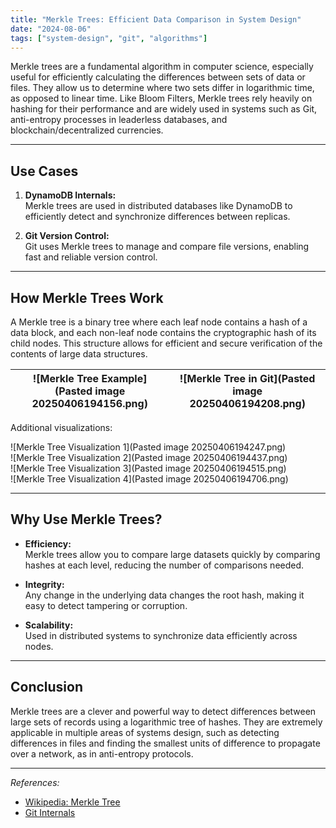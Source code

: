 ```yaml
---
title: "Merkle Trees: Efficient Data Comparison in System Design"
date: "2024-08-06"
tags: ["system-design", "git", "algorithms"]
---
```


Merkle trees are a fundamental algorithm in computer science, especially useful for efficiently calculating the differences between sets of data or files. They allow us to determine where two sets differ in logarithmic time, as opposed to linear time. Like Bloom Filters, Merkle trees rely heavily on hashing for their performance and are widely used in systems such as Git, anti-entropy processes in leaderless databases, and blockchain/decentralized currencies.

---

## Use Cases

1. **DynamoDB Internals:**  
   Merkle trees are used in distributed databases like DynamoDB to efficiently detect and synchronize differences between replicas.

2. **Git Version Control:**  
   Git uses Merkle trees to manage and compare file versions, enabling fast and reliable version control.

---

## How Merkle Trees Work

A Merkle tree is a binary tree where each leaf node contains a hash of a data block, and each non-leaf node contains the cryptographic hash of its child nodes. This structure allows for efficient and secure verification of the contents of large data structures.

| ![Merkle Tree Example](Pasted image 20250406194156.png) | ![Merkle Tree in Git](Pasted image 20250406194208.png) |
| ------------------------------------------------------ | ----------------------------------------------------- |

Additional visualizations:

![Merkle Tree Visualization 1](Pasted image 20250406194247.png)  
![Merkle Tree Visualization 2](Pasted image 20250406194437.png)  
![Merkle Tree Visualization 3](Pasted image 20250406194515.png)  
![Merkle Tree Visualization 4](Pasted image 20250406194706.png)  

---

## Why Use Merkle Trees?

- **Efficiency:**  
  Merkle trees allow you to compare large datasets quickly by comparing hashes at each level, reducing the number of comparisons needed.

- **Integrity:**  
  Any change in the underlying data changes the root hash, making it easy to detect tampering or corruption.

- **Scalability:**  
  Used in distributed systems to synchronize data efficiently across nodes.

---

## Conclusion

Merkle trees are a clever and powerful way to detect differences between large sets of records using a logarithmic tree of hashes. They are extremely applicable in multiple areas of systems design, such as detecting differences in files and finding the smallest units of difference to propagate over a network, as in anti-entropy protocols.

---

*References:*
- [Wikipedia: Merkle Tree](https://en.wikipedia.org/wiki/Merkle_tree)
- [Git Internals](https://git-scm.com/book/en/v2/Git-Internals-Git-Objects)

